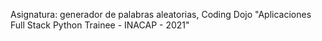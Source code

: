 Asignatura: generador de palabras aleatorias, Coding Dojo "Aplicaciones Full Stack Python Trainee - INACAP - 2021"